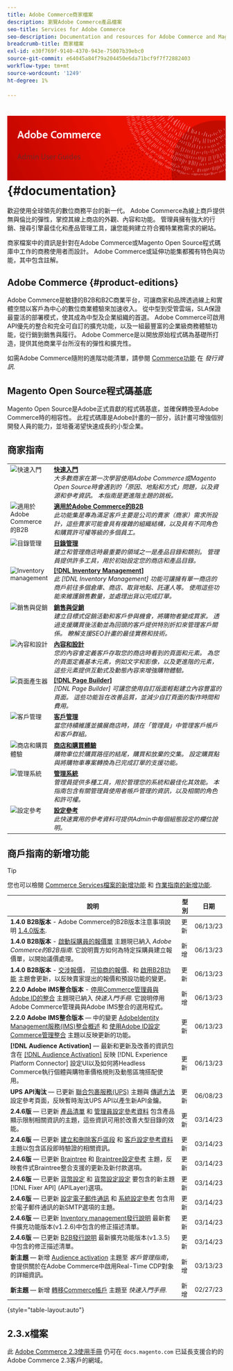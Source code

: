 ```yaml
---
title: Adobe Commerce商家檔案
description: 瀏覽Adobe Commerce產品檔案
seo-title: Services for Adobe Commerce
seo-description: Documentation and resources for Adobe Commerce and Magento Open Source users working in the Admin.
breadcrumb-title: 商家檔案
exl-id: e30f769f-9140-4370-943e-75007b39ebc0
source-git-commit: e64045a84f79a204450e6da71bcf9f7f72882403
workflow-type: tm+mt
source-wordcount: '1249'
ht-degree: 1%

---
```


# <!-- use banner as heading -->![商家檔案](./assets/banner-user-home.png) {#documentation}

歡迎使用全球領先的數位商務平台的新一代。 Adobe Commerce為線上商戶提供無與倫比的彈性，掌控其線上商店的外觀、內容和功能。 管理員擁有強大的行銷、搜尋引擎最佳化和產品管理工具，讓您能夠建立符合獨特業務需求的網站。

商家檔案中的資訊是針對在Adobe Commerce或Magento Open Source程式碼庫中工作的商務使用者而設計。 Adobe Commerce或延伸功能集都獨有特色與功能，其中包含註解。

## Adobe Commerce {#product-editions}

Adobe Commerce是敏捷的B2B和B2C商業平台，可讓商家和品牌透過線上和實體空間以客戶為中心的數位商業體驗來加速收入。 從中型到受管雲端，SLA保證最靈活的部署模式，使其成為中型及企業組織的首選。 Adobe Commerce可啟用API優先的整合和完全可自訂的擴充功能，以及一組最豐富的企業級商務體驗功能，從行銷到銷售與履行。 Adobe Commerce是以開放原始程式碼為基礎所打造，提供其他商業平台所沒有的彈性和擴充性。

如需Adobe Commerce隨附的進階功能清單，請參閱 [Commerce功能](https://experienceleague.adobe.com/docs/commerce-operations/release/features.html?lang=en) 在 _發行資訊_.

## Magento Open Source程式碼基底

Magento Open Source是Adobe正式貢獻的程式碼基底，並確保轉換至Adobe Commerce時的相容性。 此程式碼庫是Adobe計畫的一部分，該計畫可增強個別開發人員的能力，並培養渴望快速成長的小型企業。

## 商家指南

<table>
<tr>
   <td valign="top" width="60px">
       <img alt="快速入門" src="./assets/icon-lightbulb.svg" width="40" height="40" /></td>
   <td valign="top">
   <a href="https://experienceleague.adobe.com/docs/commerce-admin/start/guide-overview.html"><strong>快速入門</strong></a>
    <div>
    <em>大多數商家在第一次學習使用Adobe Commerce或Magento Open Source時會遇到的「原因、地點和方式」問題，以及資源和參考資訊。 本指南是更進階主題的跳板。</em>
    <br> </div>
  </td>
  </tr>
<tr>
  <td valign="top">
      <img alt="適用於Adobe Commerce的B2B" src="./assets/icon-building.svg" width="40" height="40"/></td>
   <td valign="top"><a href="https://experienceleague.adobe.com/docs/commerce-admin/b2b/guide-overview.html"><strong>適用於Adobe Commerce的B2B</strong></a>
    <div><em>此功能集是專為滿足客戶主要是公司的賣家（商家）需求所設計，這些賣家可能會具有複雜的組織結構，以及具有不同角色和購買許可權等級的多個員工。</em>
    <br></div>
  </td>
</tr>
<tr>
  <td valign="top">
    <img alt="目錄管理" src="./assets/icon-shop.svg" width="40" height="40"/></td>
   <td valign="top"><a href="https://experienceleague.adobe.com/docs/commerce-admin/catalog/guide-overview.html"><strong>目錄管理</strong></a>
    <div><em>建立和管理商店時最重要的領域之一是產品目錄和類別。 管理員提供許多工具，用於初始設定您的商店和產品目錄。</em>
    <br></div>
  </td>
    </tr>
<tr>
    <td valign="top">
       <img alt="Inventory management" src="./assets/icon-transfer.svg" width="40" height="40"/></td>
   <td valign="top"><a href="https://experienceleague.adobe.com/docs/commerce-admin/inventory/guide-overview.html"> <strong>[!DNL Inventory Management]</strong></a>
    <div><em>此 [!DNL Inventory Management] 功能可讓擁有單一商店的商戶前往多個倉庫、商店、取貨地點、託運人等。 使用這些功能來維護銷售數量，並處理出貨以完成訂單。 </em></div>
  </td>
</tr>
<tr>
    <td valign="top">
       <img alt="銷售與促銷" src="./assets/icon-labels.svg" width="40" height="40"/></td>
   <td valign="top"><a href="https://experienceleague.adobe.com/docs/commerce-admin/marketing/guide-overview.html"> <strong>銷售與促銷</strong></a>
    <div><em>建立目標式促銷活動和客戶參與機會，將購物者變成買家。 透過支援購買後活動並為回頭的客戶提供特別折扣來管理客戶關係。 瞭解支援SEO計畫的最佳實務和技術。</em></div>
  </td>
</tr>
<tr>
    <td valign="top">
       <img alt="內容和設計" src="./assets/icon-color-wheel.svg" width="40" height="40"/></td>
   <td valign="top"><a href="https://experienceleague.adobe.com/docs/commerce-admin/content-design/guide-overview.html"> <strong>內容和設計</strong></a>
    <div><em>您的內容會定義客戶存取您的商店時看到的頁面和元素。 為您的頁面定義基本元素，例如文字和影像，以及更進階的元素，這些元素提供互動式及動態內容來增強購物體驗。</em></div>
  </td>
</tr>
<tr>
    <td valign="top">
       <img alt="頁面產生器" src="./assets/icon-web-pages.svg" width="40" height="40"/></td>
   <td valign="top"><a href="https://experienceleague.adobe.com/docs/commerce-admin/page-builder/guide-overview.html"> <strong>[!DNL Page Builder]</strong></a>
    <div><em>[!DNL Page Builder] 可讓您使用自訂版面輕鬆建立內容豐富的頁面。 這些功能旨在改善品質，並減少自訂頁面的製作時間和費用。</em></div>
  </td>
</tr>
<tr>
    <td valign="top">
       <img alt="客戶管理" src="./assets/icon-demographic.svg" width="40" height="40"/></td>
   <td valign="top"><a href="https://experienceleague.adobe.com/docs/commerce-admin/customers/guide-overview.html"> <strong>客戶管理</strong></a>
    <div><em>當您持續維護並擴展商店時，請在「管理員」中管理客戶帳戶和客戶群組。</em></div>
  </td>
</tr>
<tr>
    <td valign="top">
       <img alt="商店和購買體驗" src="./assets/icon-shopping-cart.svg" width="40" height="40"/></td>
   <td valign="top"><a href="https://experienceleague.adobe.com/docs/commerce-admin/stores-sales/guide-overview.html"> <strong>商店和購買體驗</strong></a>
    <div><em>購物車位於購買路徑的結尾，購買和放棄的交集。 設定購買點與將購物車專案轉換為已完成訂單的支援功能。</em></div>
  </td>
</tr>
<tr>
    <td valign="top">
       <img alt="管理系統" src="./assets/icon-globe-grid.svg" width="40" height="40"/></td>
   <td valign="top"><a href="https://experienceleague.adobe.com/docs/commerce-admin/systems/guide-overview.html"> <strong>管理系統</strong></a>
    <div><em>管理員提供多種工具，用於管理您的系統和最佳化其效能。 本指南包含有關管理員使用者帳戶管理的資訊，以及相關的角色和許可權。</em></div>
  </td>
</tr>
<tr>
    <td valign="top">
       <img alt="設定參考" src="./assets/icon-settings.svg" width="40" height="40"/></td>
   <td valign="top"><a href="https://experienceleague.adobe.com/docs/commerce-admin/config/guide-overview.html"> <strong>設定參考</strong></a>
    <div><em>此快速實用的參考資料可提供Admin中每個組態設定的欄位說明。</em></div>
  </td>
</tr>
</table>

## 商戶指南的新增功能

>[!TIP]
>
>您也可以檢閱 [Commerce Services檔案的新增功能](https://experienceleague.adobe.com/docs/commerce-merchant-services/user-guides/home.html#what%E2%80%99s-new) 和 [作業指南的新增功能](https://experienceleague.adobe.com/docs/commerce-operations/operational-guides/home.html#what%E2%80%99s-new).

| 說明 | 型別 | 日期 |
| ----------- | ---- | ---- |
| **1.4.0 B2B版本** - Adobe Commerce的B2B版本注意事項說明 [1.4.0版本](../b2b/release-notes.md#b2b-v140). | 更新 | 06/13/23 |
| **1.4.0 B2B版本** - [啟動採購員的報價單](../b2b/sales-rep-initiates-quote.md) 主題現已納入 _Adobe Commerce的B2B指南_. 它說明賣方如何為特定採購員建立報價單，以開始議價處理。 | 新增 | 06/13/23 |
| **1.4.0 B2B版本** - [交涉報價](../b2b/quote-price-negotiation.md)， [可協商的報價](../b2b/quotes.md)、和 [啟用B2B功能](../b2b/enable-basic-features.md) 主題會更新，以反映賣家提出的報價和預設功能的變更。 | 更新 | 06/13/23 |
| **2.2.0 Adobe IMS整合版本** - [停用Commerce管理員與Adobe ID的整合](../getting-started/adobe-ims-disable.md) 主題現已納入 _快速入門手冊_. 它說明停用Adobe Commerce管理員與Adobe IMS整合的選用程式。 | 新增 | 06/13/23 |
| **2.2.0 Adobe IMS整合版本**  — 中的變更 [AdobeIdentity Management服務(IMS)整合概述](../getting-started/adobe-ims-integration-overview.md) 和 [使用Adobe ID設定Commerce管理整合](../getting-started/adobe-ims-config.md) 主題以反映更新的功能。 | 更新 | 06/13/23 |
| **[!DNL Audience Activation]**  — 最新和更新及改善的資訊包含在 [[!DNL Audience Activation]](../customers/audience-activation.md) 反映 [!DNL Experience Platform Connector] 設定UI以及如何將Headless Commerce執行個體與購物車價格規則及動態區塊搭配使用。 | 更新 | 06/13/23 |
| **UPS API淘汰**  — 已更新 [聯合包裹服務(UPS)](../stores-purchase/ups.md) 主題與 [傳遞方法](../configuration-reference/sales/delivery-methods.md#ups) 設定參考頁面，反映暫時淘汰UPS API以產生新API金鑰。 | 更新 | 06/08/23 |
| **2.4.6版**  — 已更新 [產品清單](../catalog/products-list.md) 和 [管理員設定參考資料](../configuration-reference/advanced/admin.md) 包含產品顯示限制相關資訊的主題，這些資訊可用於改善大型目錄的效能。 | 更新 | 03/14/23 |
| **2.4.6版**  — 已更新 [建立和刪除客戶區段](../customers/customer-segment-create.md) 和 [客戶設定參考資料](../configuration-reference/customers/customer-configuration.md) 主題以包含區段即時驗證的相關資訊。 | 更新 | 03/14/23 |
| **2.4.6版**  — 已更新 [Braintree](../stores-purchase/braintree.md) 和 [Braintree設定參考](../configuration-reference/sales/braintree.md) 主題，反映套件式Braintree整合支援的更新及新付款選項。 | 更新 | 03/14/23 |
| **2.4.6版**  — 已更新 [貨幣設定](../stores-purchase/currency-configuration.md) 和 [貨幣設定設定](../configuration-reference/general/currency-setup.md) 要包含的新主題 [!DNL Fixer API] (APILayer)選項。 | 更新 | 03/14/23 |
| **2.4.6版**  — 已更新 [設定電子郵件通訊](../systems/email-communications.md) 和 [系統設定參考](../configuration-reference/advanced/system.md#uicontrol-mail-sending-settings) 包含用於電子郵件通訊的新SMTP選項的主題。 | 更新 | 03/14/23 |
| **2.4.6版**  — 已更新 [Inventory management發行說明](../inventory-management/release-notes.md) 最新套件擴充功能版本(v1.2.6)中包含的修正描述清單。 | 更新 | 03/14/23 |
| **2.4.6版**  — 已更新 [B2B發行說明](../b2b/release-notes.md) 最新擴充功能版本(v1.3.5)中包含的修正描述清單。 | 更新 | 03/14/23 |
| **新主題**  — 新增 [Audience activation](../getting-started/commerce-account-transfer.md) 主題至 _客戶管理指南_，會提供關於在Adobe Commerce中啟用Real-Time CDP對象的詳細資訊。 | 新增 | 03/13/23 |
| **新主題**  — 新增 [轉移Commerce帳戶](../getting-started/commerce-account-transfer.md) 主題至 _快速入門手冊_. | 新增 | 02/27/23 |

{style="table-layout:auto"}

## 2.3.x檔案

此 [Adobe Commerce 2.3使用手冊](https://docs.magento.com/user-guide/v2.3/) 仍可在 `docs.magento.com` 已延長支援合約的Adobe Commerce 2.3客戶的網域。
